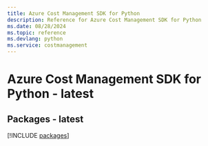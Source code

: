 ```yaml
---
title: Azure Cost Management SDK for Python
description: Reference for Azure Cost Management SDK for Python
ms.date: 08/28/2024
ms.topic: reference
ms.devlang: python
ms.service: costmanagement
---
```

# Azure Cost Management SDK for Python - latest
## Packages - latest
[!INCLUDE [packages](cost-management-index.md)]